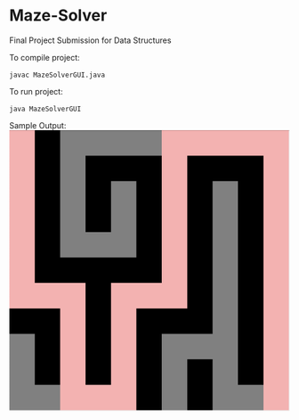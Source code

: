 # Maze-Solver
Final Project Submission for Data Structures

To compile project: 
```
javac MazeSolverGUI.java
```

To run project: 
```
java MazeSolverGUI
```

Sample Output: 
![alt text](https://github.com/natt-n/Maze-Solver/blob/main/sample%20output.png "Sample Output")
